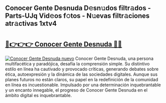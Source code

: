 ## Conocer Gente Desnuda D𝚎sn𝚞dos filtr𝚊dos - Parts-UJq Vid𝚎os f𝚘tos - N𝚞evas filtr𝚊ciones atr𝚊ctivas 1xtv4

# <h2><a href="http://mb0hzz.tromn.icu/?c=Conocer+Gente+Desnuda">🔗👉👉👉 Conocer Gente Desnuda 🔗🔗</a></h2>

[![Conocer Gente Desnuda nuevo](https://i.imgur.com/pEAQMta.gif)](http://mb0hzz.tromn.icu/?c=Conocer+Gente+Desnuda)
Conocer Gente Desnuda, una persona multifacética y paradójica, desafía la comprensión simple. Su distintivo estilo en línea ha cautivado y provocado críticas, generando debates sobre ética, autoexpresión y la dinámica de las sociedades digitales. Aunque sus planes futuros no están claros, su papel en la redefinición de la comunidad en línea es incuestionable. Impulsado por una determinación inquebrantable y un encanto innegable, el progreso de Conocer Gente Desnuda en el ámbito digital es inquebrantable.
